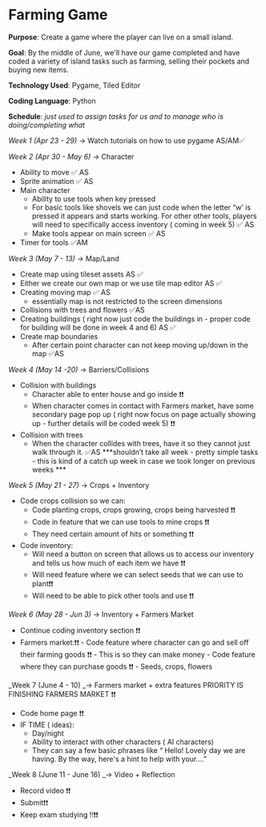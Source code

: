 # Farming Game

__Purpose__: Create a game where the player can live on a small island.

__Goal__: By the middle of June, we'll have our game completed and have coded a variety of island tasks such as farming, selling their pockets and buying new items. 

__Technology Used__: Pygame, Tiled Editor

__Coding Language__: Python

__Schedule__:
*just used to assign tasks for us and to manage who is doing/completing what*

_Week 1 (Apr 23 - 29)_ → Watch tutorials on how to use pygame AS/AM✅

_Week 2 (Apr 30 - May 6)_ → Character
 - Ability to move  ✅ AS
 - Sprite animation ✅ AS
 - Main character
     - Ability to use tools when key pressed 
     - For basic tools like shovels we can just code when the letter “w’ is pressed it appears and starts working. For other other tools, players will need to specifically        access inventory ( coming in week 5) ✅ AS
     - Make tools appear on main screen ✅ AS
 - Timer for tools ✅AM

_Week 3 (May 7 - 13)_  → Map/Land
 - Create map using tileset assets AS ✅
 - Either we create our own map or we use tile map editor  AS ✅
 - Creating moving map  ✅ AS
      - essentially map is not restricted to the screen dimensions 
 - Collisions with trees and flowers ✅AS
 - Creating buildings ( right now just code the buildings in - proper code for building will be done in week 4 and 6) AS ✅
 - Create map boundaries 
      - After certain point character can not keep moving up/down in the map ✅AS

_Week 4 (May 14 -20)_ → Barriers/Collisions 
 - Collision with buildings
      - Character able to enter house and go inside  ❗❗
      - When character comes in contact with Farmers market, have some secondary page pop up ( right now focus on page actually showing up - further details will be coded  week 5) ❗❗
 - Collision with trees
      - When the character collides with trees, have it so  they cannot just walk through it. ✅AS
***shouldn’t take all week - pretty simple tasks -  this is kind of a catch up week in case we took longer on previous weeks ***

_Week 5 (May 21 - 27)_ → Crops + Inventory 
 - Code crops collision so we can:
      - Code planting crops, crops growing, crops being harvested ❗❗
      - Code in feature that we can use tools to mine crops  ❗❗
      - They need certain amount of hits or something ❗❗
 - Code inventory:
      - Will need a button on screen that allows us to access our inventory and tells us how much of each item we have ❗❗
      - Will need feature where we can select seeds that we can use to plant❗❗
      - Will need to be able to pick other tools and use ❗❗

_Week 6 (May 28 - Jun 3)_ →  Inventory + Farmers Market
 - Continue coding inventory section ❗❗
- Farmers market:❗❗
      - Code feature where character can go and sell off their farming goods ❗❗
      - This is so they can make money
      - Code feature where they can purchase goods ❗❗
        - Seeds, crops, flowers 

_Week 7 (June 4 - 10) _→ Farmers market + extra features 
PRIORITY IS FINISHING FARMERS MARKET ❗❗
 - Code home page ❗❗
 - IF TIME ( ideas):
      - Day/night 
      - Ability to interact with other characters ( AI characters) 
      - They can say a few basic phrases like “ Hello! Lovely day we are having. By the way, here's a hint to help with your….” 

_Week 8 (June 11 - June 16) _→ Video + Reflection 
 - Record video ❗❗
 - Submit❗❗
 - Keep exam studying !!❗❗
